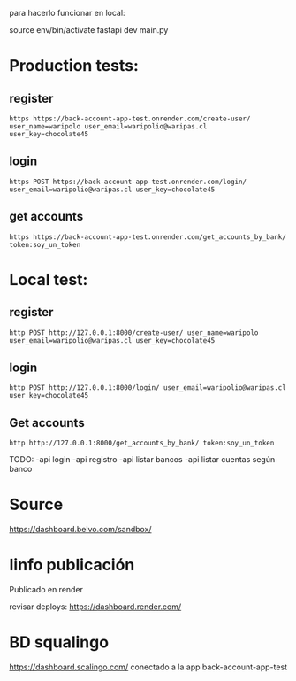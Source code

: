 para hacerlo funcionar en local:

source env/bin/activate
fastapi dev main.py

# Production tests:

## register
`https https://back-account-app-test.onrender.com/create-user/ user_name=waripolo user_email=waripolio@waripas.cl user_key=chocolate45`

## login
`https POST https://back-account-app-test.onrender.com/login/ user_email=waripolio@waripas.cl user_key=chocolate45`

## get accounts
`https https://back-account-app-test.onrender.com/get_accounts_by_bank/ token:soy_un_token`



# Local test:
## register
`
http POST http://127.0.0.1:8000/create-user/ user_name=waripolo user_email=waripolio@waripas.cl user_key=chocolate45
`
## login
`
http POST http://127.0.0.1:8000/login/ user_email=waripolio@waripas.cl user_key=chocolate45
`
## Get accounts
`
http http://127.0.0.1:8000/get_accounts_by_bank/ token:soy_un_token
`

TODO:
-api login
-api registro
-api listar bancos
-api listar cuentas según banco

# Source
https://dashboard.belvo.com/sandbox/

# Iinfo publicación

Publicado en render

revisar deploys:
https://dashboard.render.com/

# BD squalingo
https://dashboard.scalingo.com/
conectado a la app back-account-app-test


